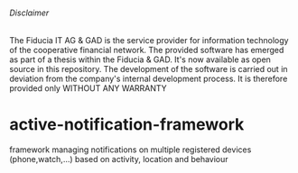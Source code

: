 ###### Disclaimer
The Fiducia IT AG & GAD is the service provider for information technology of the cooperative financial network. The provided software has emerged as part of a thesis within the Fiducia & GAD. It's now available as open source in this repository. The development of the software is carried out in deviation from the company's internal development process. It is therefore provided only WITHOUT ANY WARRANTY 

# active-notification-framework
framework managing notifications on multiple registered devices (phone,watch,...) based on activity, location and behaviour

